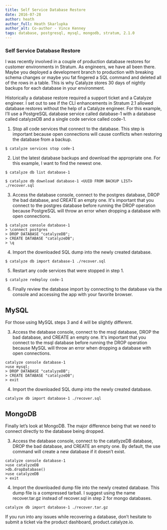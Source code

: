 ```yaml
---
title: Self Service Database Restore
date: 2016-07-28
author: heath
author_full: Heath Skarlupka
author_alt: Co-author - Vince Kenney
tags: database, postgresql, mysql, mongodb, stratum, 2.1.0
---
```

### Self Service Database Restore

I was recently involved in a couple of production database restores for customer environments in Stratum.  As engineers, we have all been there.  Maybe you deployed a development branch to production with breaking schema changes or maybe you fat fingered a SQL command and deleted all of the rows in a table.  This is why Catalyze stores 30 days of nightly backups for each database in your environment.

Historically a database restore required a support ticket and a Catalyze engineer.  I set out to see if the CLI enhancements in Stratum 2.1 allowed database restores without the help of a Catalyze engineer.  For this example, I’ll use a PostgreSQL database service called database-1 with a database called catalyzeDB and a single code service called code-1.

1. Stop all code services that connect to the database.  This step is important because open connections will cause conflicts when restoring the database from a backup.

`$ catalyze services stop code-1`

2. List the latest database backups and download the appropriate one.  For this example, I want to find the newest one.

`$ catalyze db list database-1`

`$ catalyze db download database-1 <UUID FROM BACKUP LIST> ./recover.sql`

3. Access the database console, connect to the postgres database, DROP the bad database, and CREATE an empty one.  It's important that you connect to the postgres database before running the DROP operation because PostgreSQL will throw an error when dropping a database with open connections.

```
$ catalyze console database-1
> \connect postgres
> DROP DATABASE "catalyzeDB";
> CREATE DATABASE "catalyzeDB";
> \q
```

4. Import the downloaded SQL dump into the newly created database.

`$ catalyze db import database-1 ./recover.sql`

5. Restart any code services that were stopped in step 1.

`$ catalyze redeploy code-1`

6. Finally review the database import by connecting to the database via the console and accessing the app with your favorite browser.

## MySQL

For those using MySQL steps 3 and 4 will be slightly different.

3. Access the database console, connect to the msql database, DROP the bad database, and CREATE an empty one.  It's important that you connect to the msql database before running the DROP operation because MySQL will throw an error when dropping a database with open connections.

```
catalyze console database-1
>use mysql;
> DROP DATABASE "catalyzeDB";
> CREATE DATABASE "catalyzeDB";
> exit
```

4. Import the downloaded SQL dump into the newly created database.

`catalyze db import database-1 ./recover.sql`

## MongoDB

Finally let’s look at MongoDB.  The major difference being that we need to connect directly to the database being dropped.

3. Access the database console, connect to the catatlyzeDB database, DROP the bad database, and CREATE an empty one.  By default, the use command will create a new database if it doesn’t exist.

```
catalyze console database-1
>use catalyzeDB
>db.dropDatabase()
>use catalyzeDB
> exit
```

4. Import the downloaded dump file into the newly created database.  This dump file is a compressed tarball.  I suggest using the name recover.tar.gz instead of recover.sql in step 2 for mongo databases.

`catalyze db import database-1 ./recover.tar.gz`

If you run into any issues while recovering a database, don’t hesitate to submit a ticket via the product dashboard, product.catalyze.io.
